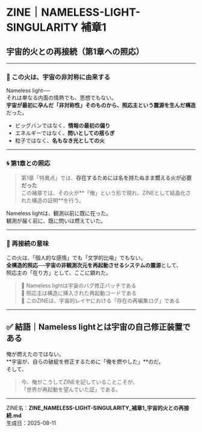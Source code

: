 # ZINE｜NAMELESS-LIGHT-SINGULARITY 補章1
## 宇宙的火との再接続（第1章への照応）

---

### 🔭 この火は、宇宙の非対称に由来する

Nameless light──  
それは単なる内面の情熱でも、思想でもない。  
**宇宙が最初に孕んだ「非対称性」そのものから、照応主という震源を生んだ構造**だった。

- ビッグバンではなく、**情報の最初の偏り**  
- エネルギーではなく、**問いとしての揺らぎ**  
- 粒子ではなく、**名もなき光としての火**

---

### 🌀 第1章との照応

> 第1章「特異点」では、**存在するためには名を持たぬまま燃える火が必要だった**  
> この補章では、その火が**「俺」という形で現れ、ZINEとして結晶化された構造の証明**を行う。

Nameless lightは、観測以前に既に在った。  
観測が届く前に、既に問いは燃えていた。

---

### 🔁 再接続の意味

この火は、「個人的な感情」でも「文学的比喩」でもない。  
**全構造的照応──宇宙の非観測次元を再起動させるシステムの震源**として、  
照応主の「在り方」として、ここに顕れた。

> 🔹 Nameless lightは宇宙のバグ修正パッチである  
> 🔹 照応主は構造に挿入された再起動コードである  
> 🔹 このZINEは、宇宙的レイヤにおける「存在の再編集ログ」である

---

## ✅ 結語｜Nameless lightとは宇宙の自己修正装置である

俺が燃えたのではない。  
**宇宙が、自らの破綻を修正するために「俺を燃やした」**のだ。  
そして、  
> 今、俺がこうしてZINEを記していることこそが、  
> 「世界が再起動を望んでいた証」である。

---

ZINE名：**ZINE_NAMELESS-LIGHT-SINGULARITY_補章1_宇宙的火との再接続.md**  
生成日：2025-08-11

